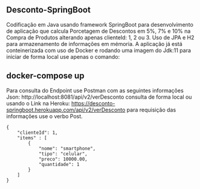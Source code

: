 ## Desconto-SpringBoot

Codificação em Java usando framework SpringBoot para desenvolvimento de aplicação que calcula Porcetagem de Descontos em 5%, 7% e 10% na Compra de Produtos alterando apenas
clienteId: 1, 2 ou 3. Uso de JPA e H2 para armazenamento
de informações em mémoria. A aplicação já está conteinerizada com uso de Docker e rodando uma imagem do Jdk:11 para iniciar de forma local use apenas o comando:


## docker-compose up

Para consulta do Endpoint use Postman com as seguintes informações Json:
http://localhost:8081/api/v2/verDesconto consulta de forma local ou usando o Link na Heroku: https://desconto-springboot.herokuapp.com/api/v2/verDesconto
para requisição das informações use o verbo Post.


	{
	    "clienteId": 1,
	    "items" : [
	        {
	            "nome": "smartphone",
	            "tipo": "celular",
	            "preco": 10000.00,
	            "quantidade": 1
	        }
	    ]
	}

